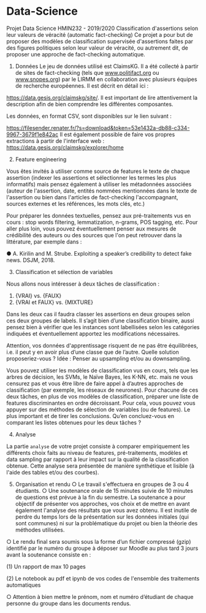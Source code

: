 # Data-Science
Projet Data Science
HMIN232 - 2019/2020
Classification d'assertions selon leur valeurs de véracité (automatic fact-checking)
Ce projet a pour but de proposer des modèles de classification supervisée d'assertions faites
par des figures politiques selon leur valeur de véracité, ou autrement dit, de proposer une
approche de fact-checking automatique.


1. Données
Le jeu de données utilisé est ClaimsKG. Il a été collecté à partir de sites de fact-checking (tels
que www.politifact.org ou www.snopes.org) par le LIRMM en collaboration avec plusieurs
équipes de recherche européennes. Il est décrit en détail ici :

https://data.gesis.org/claimskg/site/.
Il est important de lire attentivement la description afin de bien comprendre les différentes composantes.

Les données, en format CSV, sont disponibles sur le lien suivant :

https://filesender.renater.fr/?s=download&token=53e1432a-db88-c334-9967-3679f1e842ac
Il est également possible de faire vos propres extractions à partir de l'interface web :
https://data.gesis.org/claimskg/explorer/home

2. Feature engineering

Vous êtes invités à utiliser comme source de features le texte de chaque assertion (indexer les
assertions et sélectionner les termes les plus informatifs) mais pensez également à utiliser les
métadonnées associées (auteur de l'assertion, date, entités nommées mentionnées dans le
texte de l'assertion ou bien dans l'articles de fact-checking l'accompagnant, sources externes et
les références, les mots clés, etc.)

Pour préparer les données textuelles, pensez aux pré-traitements vus en cours : stop words
filtering, lemmatization, n-grams, POS tagging, etc.
Pour aller plus loin, vous pouvez éventuellement penser aux mesures de crédibilité des auteurs
ou des sources que l'on peut retrouver dans la littérature, par exemple dans :

● A. Kirilin and M. Strube. Exploiting a speaker’s credibility to detect fake news. DSJM,
2018.

3. Classification et sélection de variables

Nous allons nous intéresser à deux tâches de classification :

1. {VRAI} vs. {FAUX}
2. {VRAI et FAUX} vs. {MIXTURE}

Dans les deux cas il faudra classer les assertions en deux groupes selon ces deux groupes de
labels. Il s’agit bien d’une classification binaire, aussi pensez bien à vérifier que les instances
sont labellisées selon les catégories indiquées et éventuellement apportez les modifications
nécessaires.

Attention, vos données d'apprentissage risquent de ne pas être équilibrées, i.e. il peut y en avoir
plus d’une classe que de l’autre. Quelle solution proposeriez-vous ? Idée : Penser au
upsampling et/ou au downsampling.

Vous pouvez utiliser les modèles de classification vus en cours, tels que les arbres de
décision, les SVMs, le Naïve Bayes, les K-NN, etc. mais ne vous censurez pas et vous être libre
de faire appel à d’autres approches de classification (par exemple, les réseaux de neurones).
Pour chacune de ces deux tâches, en plus de vos modèles de classification, préparer une liste
de features discriminantes en ordre décroissant. Pour cela, vous pouvez vous appuyer sur des
méthodes de sélection de variables (ou de features). Le plus important et de tirer les
conclusions. Qu’en concluez-vous en comparant les listes obtenues pour les deux tâches ?

4. Analyse

La partie `analyse` de votre projet consiste à comparer empiriquement les différents choix faits
au niveau de features, pré-traitements, modèles et data sampling par rapport à leur impact sur
la qualité de la classification obtenue. Cette analyse sera présentée de manière synthétique et
lisible (à l'aide des tables et/ou des courbes).

5. Organisation et rendu
○ Le travail s'effectuera en groupes de 3 ou 4 étudiants.
○ Une soutenance orale de 15 minutes suivie de 10 minutes de questions est
prévue à la fin du semestre. La soutenance a pour objectif de présenter vos
approches, vos choix et de mettre en avant également l'analyse des résultats
que vous avez obtenu. Il est inutile de perdre du temps lors de la présentation
sur les données initiales (qui sont communes) ni sur la problématique du projet
ou bien la théorie des méthodes utilisées.

○ Le rendu final sera soumis sous la forme d’un fichier compressé (gzip) identifié
par le numéro du groupe à déposer sur Moodle au plus tard 3 jours avant la soutenance consiste en :

(1) Un rapport de max 10 pages

(2) Le notebook au pdf et ipynb de vos codes de l'ensemble des traitements automatiques

○ Attention à bien mettre le prénom, nom et numéro d’étudiant de chaque personne du groupe dans les documents rendus.
